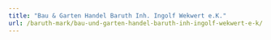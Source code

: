 ```yaml
---
title: "Bau & Garten Handel Baruth Inh. Ingolf Wekwert e.K."
url: /baruth-mark/bau-und-garten-handel-baruth-inh-ingolf-wekwert-e-k/
---
```

